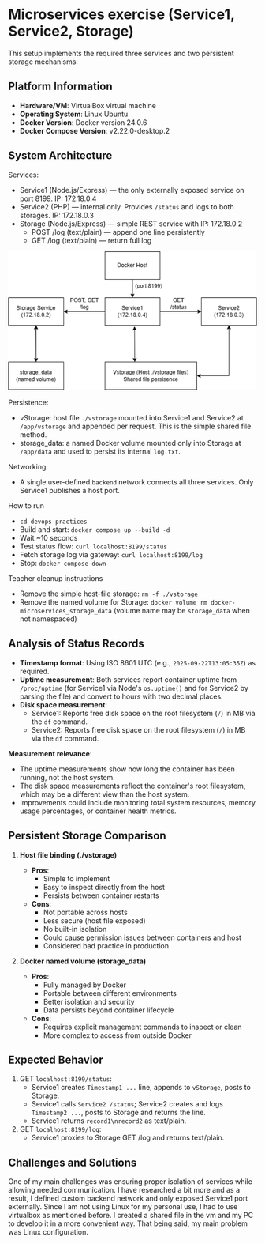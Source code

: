 # Microservices exercise (Service1, Service2, Storage)

This setup implements the required three services and two persistent storage mechanisms.

## Platform Information
- **Hardware/VM**: VirtualBox virtual machine
- **Operating System**: Linux Ubuntu
- **Docker Version**: Docker version 24.0.6
- **Docker Compose Version**: v2.22.0-desktop.2

## System Architecture

Services:
- Service1 (Node.js/Express) — the only externally exposed service on port 8199. IP: 172.18.0.4
- Service2 (PHP) — internal only. Provides `/status` and logs to both storages. IP: 172.18.0.3
- Storage (Node.js/Express) — simple REST service with IP: 172.18.0.2
  - POST /log (text/plain) — append one line persistently
  - GET /log (text/plain) — return full log

![alt text](DevOps_diagram.png)

Persistence:
- vStorage: host file `./vstorage` mounted into Service1 and Service2 at `/app/vstorage` and appended per request. This is the simple shared file method.
- storage_data: a named Docker volume mounted only into Storage at `/app/data` and used to persist its internal `log.txt`.

Networking:
- A single user-defined `backend` network connects all three services. Only Service1 publishes a host port.

How to run
- `cd devops-practices`
- Build and start: `docker compose up --build -d`
- Wait ~10 seconds
- Test status flow: `curl localhost:8199/status`
- Fetch storage log via gateway: `curl localhost:8199/log`
- Stop: `docker compose down`

Teacher cleanup instructions
- Remove the simple host-file storage: `rm -f ./vstorage`
- Remove the named volume for Storage: `docker volume rm docker-microservices_storage_data` (volume name may be `storage_data` when not namespaced)

## Analysis of Status Records
- **Timestamp format**: Using ISO 8601 UTC (e.g., `2025-09-22T13:05:35Z`) as required.
- **Uptime measurement**: Both services report container uptime from `/proc/uptime` (for Service1 via Node's `os.uptime()` and for Service2 by parsing the file) and convert to hours with two decimal places.
- **Disk space measurement**: 
  - Service1: Reports free disk space on the root filesystem (`/`) in MB via the `df` command.
  - Service2: Reports free disk space on the root filesystem (`/`) in MB via the `df` command.

**Measurement relevance**:
- The uptime measurements show how long the container has been running, not the host system.
- The disk space measurements reflect the container's root filesystem, which may be a different view than the host system.
- Improvements could include monitoring total system resources, memory usage percentages, or container health metrics.

## Persistent Storage Comparison

1. **Host file binding (./vstorage)** 
   - **Pros**: 
     - Simple to implement
     - Easy to inspect directly from the host
     - Persists between container restarts
   - **Cons**: 
     - Not portable across hosts
     - Less secure (host file exposed)
     - No built-in isolation 
     - Could cause permission issues between containers and host
     - Considered bad practice in production

2. **Docker named volume (storage_data)**
   - **Pros**: 
     - Fully managed by Docker
     - Portable between different environments
     - Better isolation and security
     - Data persists beyond container lifecycle
   - **Cons**: 
     - Requires explicit management commands to inspect or clean
     - More complex to access from outside Docker

## Expected Behavior
1. GET `localhost:8199/status`:
   - Service1 creates `Timestamp1 ...` line, appends to `vStorage`, posts to Storage.
   - Service1 calls `Service2 /status`; Service2 creates and logs `Timestamp2 ...`, posts to Storage and returns the line.
   - Service1 returns `record1\nrecord2` as text/plain.
2. GET `localhost:8199/log`:
   - Service1 proxies to Storage GET /log and returns text/plain.

## Challenges and Solutions
One of my main challenges was ensuring proper isolation of services while allowing needed communication. I have researched a bit more and as a result, I defined custom backend network and only exposed Service1 port externally. Since I am not using Linux for my personal use, I had to use virtualbox as mentioned before. I created a shared file in the vm and my PC to develop it in a more convenient way. That being said, my main problem was Linux configuration.
